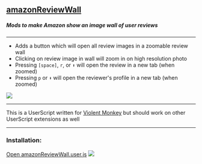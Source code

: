 <h2><a href="https://raw.githubusercontent.com/deltabravozulu/usefulUserScripts/main/amazonReviewWall/amazonReviewWall.user.js">amazonReviewWall</a></h2>
<h5 id="intro">Mods to make Amazon show an image wall of user reviews</h5>
<hr>
<ul>
    <li>Adds a button which will open all review images in a zoomable review wall</li>
    <li>Clicking on review image in wall will zoom in on high resolution photo</li>
  <li>Pressing <code>[space]</code>, <code>r</code>, or <code>⬆</code> will open the review in a new tab (when zoomed)</li>
   <li>Pressing <code>p</code> or <code>⬇</code> will open the reviewer's profile in a new tab (when zoomed)</li>
</ul>
<img src="https://github.com/deltabravozulu/usefulUserScripts/raw/main/amazonReviewWall/images/amazonReviewWall.gif">
<hr>
<p>This is a UserScript written for <a href="https://violentmonkey.github.io/">Violent Monkey</a> but should work on other UserScript extensions as well</p>
<hr>
<h3>Installation:</h3>
<a href="https://raw.githubusercontent.com/deltabravozulu/usefulUserScripts/main/amazonReviewWall/amazonReviewWall.user.js">Open amazonReviewWall.user.js</a>

<img src="https://raw.githubusercontent.com/deltabravozulu/usefulUserScripts/main/amazonReviewWall/amazonReviewWall.png">
